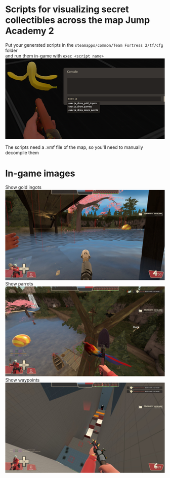 # Scripts for visualizing secret collectibles across the map Jump Academy 2
Put your generated scripts in the `steamapps/common/Team Fortress 2/tf/cfg` folder \
and run them in-game with `exec <script name>`
![How to run the script in-game](how_to_run_ingame.png)

The scripts need a .vmf file of the map, so you'll need to manually decompile them

# In-game images
Show gold ingots
![Gold ingots example](gold_ingots_example.png)
Show parrots
![Parrots example](parrots_example.png)
Show waypoints
![Waypoints example](waypoints_example.png)

